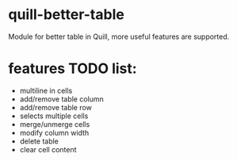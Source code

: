 # quill-better-table
Module for better table in Quill, more useful features are supported.

# features TODO list:
<ul>
  <li>multiline in cells</li>
  <li>add/remove table column</li>
  <li>add/remove table row</li>
  <li>selects multiple cells</li>
  <li>merge/unmerge cells</li>
  <li>modify column width</li>
  <li>delete table</li>
  <li>clear cell content</li>
</ul>
